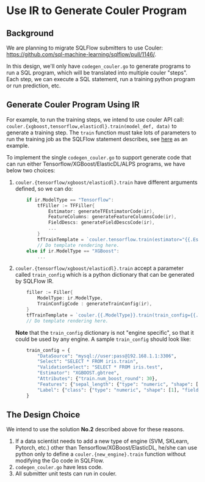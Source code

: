 # Use IR to Generate Couler Program

## Background

We are planning to migrate SQLFlow submitters to use Couler: https://github.com/sql-machine-learning/sqlflow/pull/1146/.

In this design, we'll only have `codegen_couler.go` to generate programs to run a SQL program, which will be translated into multiple couler "steps". Each step, we can execute a SQL statement, run a training python program or run prediction, etc.

## Generate Couler Program Using IR

For example, to run the training steps, we intend to use couler API call: `couler.{xgboost,tensorflow,elasticdl}.train(model_def, data)` to generate a training step. The `train` function must take lots of parameters to run the training job as the SQLFlow statement describes, see [here](https://github.com/sql-machine-learning/sqlflow/blob/develop/python/sqlflow_submitter/tensorflow/train.py#L52) as an example.

To implement the single `codegen_couler.go` to support generate code that can run either Tensorflow/XGBoost/ElasticDL/ALPS programs, we have below two choices:

1. `couler.{tensorflow/xgboost/elasticdl}.train` have different arguments defined, so we can do:

    ```go
        if ir.ModelType == "Tensorflow":
            tfFiller := TFFiller{
                Estimator: generateTFEstimatorCode(ir),
                FeatureColumns: generateFeatureColumnsCode(ir),
                FieldDescs: generateFieldDescsCode(ir),
                ...
            }
            tfTrainTemplate = `couler.tensorflow.train(estimator="{{.Estimator}}", FeatureColumns="""{{.FeatureColumns}}""", FieldDescs={{.FieldDescs}})`
            // Do template rendering here.
        else if ir.ModelType == "XGBoost":
            ...
    ```
2. `couler.{tensorflow/xgboost/elasticdl}.train` accept a parameter called `train_config` which is a python dictionary that can be generated by SQLFlow IR.

    ```go
        filler := Filler{
            ModelType: ir.ModelType,
            TrainConfigCode : generateTrainConfig(ir),
        }
        tfTrainTemplate = `couler.{{.ModelType}}.train(train_config={{.TrainConfigCode}})`
        // Do template rendering here.
    ```
    **Note** that the `train_config` dictionary is not "engine specific", so that it could be used by any engine. A sample `train_config` should look like:

    ```python
        train_config = {
            "DataSource": "mysql://user:pass@192.168.1.1:3306",
            "Select": "SELECT * FROM iris.train",
            "ValidationSelect": "SELECT * FROM iris.test",
            "Estimator": "XGBOOST.gbtree",
            "Attributes": {"train.num_boost_round": 30},
            "Features": {"sepal_length": {"type": "numeric", "shape": [1], "field_meta":{"name":"sepal_length", "dtype": "float32", "delimiter": "", "is_sparse": False}}...},
            "Label": {"class": {"type": "numeric", "shape": [1], "field_meta": ...}}
        }
    ```

## The Design Choice

We intend to use the solution **No.2** described above for these reasons.

1. If a data scientist needs to add a new type of engine (SVM, SKLearn, Pytorch, etc.) other than Tensorflow/XGBoost/ElasticDL, he/she can use python only to define a `couler.{new_engine}.train` function without modifying the Go code in SQLFlow.
1. `codegen_couler.go` have less code.
1. All submitter unit tests can run in couler.
